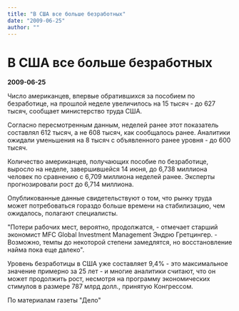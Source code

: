 ```yaml
---
title: "В США все больше безработных"
date: "2009-06-25"
author: ""
---
```


# В США все больше безработных

**2009-06-25** 

Число американцев, впервые обратившихся за пособием по безработице, на прошлой неделе увеличилось на 15 тысяч - до 627 тысяч, сообщает министерство труда США. 

Согласно пересмотренным данным, неделей ранее этот показатель составлял 612 тысяч, а не 608 тысяч, как сообщалось ранее. Аналитики ожидали уменьшения на 8 тысяч с объявленного ранее уровня - до 600 тысяч. 



Количество американцев, получающих пособие по безработице, выросло на неделе, завершившейся 14 июня, до 6,738 миллиона человек по сравнению с 6,709 миллиона неделей ранее. Эксперты прогнозировали рост до 6,714 миллиона.



Опубликованные данные свидетельствуют о том, что рынку труда может потребоваться гораздо больше времени на стабилизацию, чем ожидалось, полагают специалисты. 



"Потери рабочих мест, вероятно, продолжатся, - отмечает старший экономист MFC Global Investment Management Эндрю Гретцингер. - Возможно, темпы до некоторой степени замедлятся, но восстановление найма пока еще далеко". 



Уровень безработицы в США уже составляет 9,4% - это максимальное значение примерно за 25 лет - и многие аналитики считают, что он может продолжить рост, несмотря на программу экономических стимулов в размере 787 млрд долл., принятую Конгрессом.



По материалам газеты "Дело"